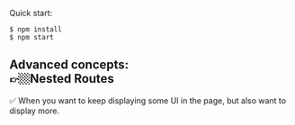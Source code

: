 Quick start:

```
$ npm install
$ npm start
````
Advanced concepts:<br />
👉🏼Nested Routes
--------------
✅ When you want to keep displaying some UI in the page, but also want to display more.

